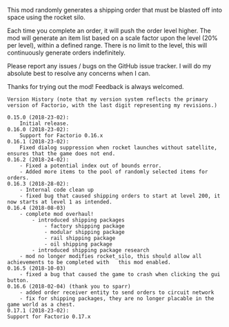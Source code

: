 This mod randomly generates a shipping order that must be blasted off into space using the rocket silo.

Each time you complete an order, it will push the order level higher. The mod will generate an item list based on a scale factor upon the level (20% per level), within a defined range. There is no limit to the level, this will continuously generate orders indefinitely.

Please report any issues / bugs on the GitHub issue tracker. I will do my absolute best to resolve any concerns when I can.

Thanks for trying out the mod! Feedback is always welcomed.

    Version History (note that my version system reflects the primary version of Factorio, with the last digit representing my revisions.)

    0.15.0 (2018-23-02):
        Initial release.
    0.16.0 (2018-23-02):
        Support for Factorio 0.16.x
    0.16.1 (2018-23-02):
        Fixed dialog suppression when rocket launches without satellite, ensures that the game does not end.
    0.16.2 (2018-24-02):
        - Fixed a potential index out of bounds error.
        - Added more items to the pool of randomly selected items for orders.
    0.16.3 (2018-28-02):
        - Internal code clean up
        - fixed bug that caused shipping orders to start at level 200, it now starts at level 1 as intended.
    0.16.4 (2018-08-03)
        - complete mod overhaul!
            - introduced shipping packages
                - factory shipping package
                - modular shipping package
                - rail shipping package
                - oil shipping package
            - introduced shipping package research
        - mod no longer modifies rocket_silo, this should allow all achievements to be completed with   this mod enabled.
    0.16.5 (2018-10-03)
        - fixed a bug that caused the game to crash when clicking the gui button.
    0.16.6 (2018-02-04) (thank you to sparr)
        - added order receiver entity to send orders to circuit network
        - fix for shipping packages, they are no longer placable in the game world as a chest.
    0.17.1 (2018-23-02):
    Support for Factorio 0.17.x

